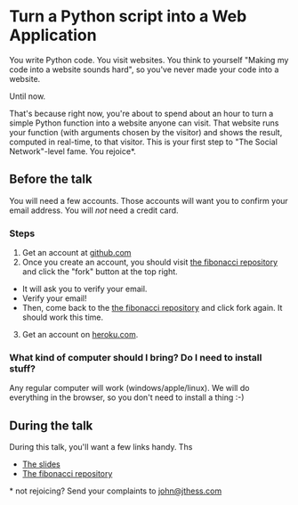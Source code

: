 # Turn a Python script into a Web Application

You write Python code.  You visit websites.  You think to yourself "Making my code into a website sounds hard", so you've never made your code into a website. 

Until now.

That's because right now, you're about to spend about an hour to turn a simple Python function into a website anyone can visit.  That website runs your function (with arguments chosen by the visitor) and shows the result, computed in real-time, to that visitor.  This is your first step to "The Social Network"-level fame.  You rejoice*.

## Before the talk

You will need a few accounts.  Those accounts will want you to confirm your email address.  You will *not* need a credit card.

### Steps

1. Get an account at [github.com](https://github.com)
2. Once you create an account, you should visit [the fibonacci repository](https://github.com/johnhess/fibonacci) and click the "fork" button at the top right.  
  * It will ask you to verify your email.
  * Verify your email!
  * Then, come back to the [the fibonacci repository](https://github.com/johnhess/fibonacci) and click fork again.  It should work this time. 
3. Get an account on [heroku.com](https://heroku.com).

### What kind of computer should I bring?  Do I need to install stuff?

Any regular computer will work (windows/apple/linux).  We will do everything in the browser, so you don't need to install a thing :-)

## During the talk

During this talk, you'll want a few links handy.  Ths

* [The slides](http://johnhess.github.io/web-app-workshop/output/)
* [The fibonacci repository](https://github.com/johnhess/fibonacci)



\* not rejoicing?  Send your complaints to john@jthess.com
